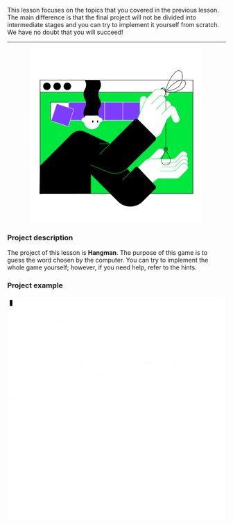 This lesson focuses on the topics that you covered in the previous lesson.
The main difference is that the final project will not be divided into intermediate stages
and you can try to implement it yourself from scratch.
We have no doubt that you will succeed!

----

<p align="center">
    <img src="../../utils/src/main/resources/images/part1/hangman/game.png" alt="Hangman" width="400"/>
</p>

### Project description

The project of this lesson is **Hangman**.
The purpose of this game is to guess the word chosen by the computer.
You can try to implement the whole game yourself; however, if you need help, 
refer to the hints.

### Project example

![The game's example](../../utils/src/main/resources/images/part1/hangman/game.gif "The game's example")
